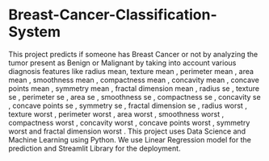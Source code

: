 # Breast-Cancer-Classification-System
This project predicts if someone has Breast Cancer or not by analyzing the tumor present as Benign or Malignant by taking into account various diagnosis features like radius  mean, texture  mean , perimeter  mean , area  mean , smoothness  mean , compactness  mean , concavity  mean , concave points  mean , symmetry  mean , fractal  dimension  mean , radius  se , texture  se , perimeter  se , area  se , smoothness  se , compactness  se , concavity  se , concave points  se , symmetry  se , fractal  dimension  se , radius  worst , texture  worst , perimeter  worst , area  worst , smoothness  worst , compactness  worst , concavity  worst , concave points  worst , symmetry  worst and fractal  dimension  worst . This project uses Data Science and Machine Learning using Python. We use Linear Regression model for the prediction and Streamlit Library for the deployment.
